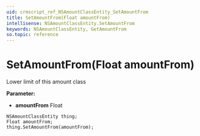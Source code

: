 ```yaml
---
uid: crmscript_ref_NSAmountClassEntity_SetAmountFrom
title: SetAmountFrom(Float amountFrom)
intellisense: NSAmountClassEntity.SetAmountFrom
keywords: NSAmountClassEntity, GetAmountFrom
so.topic: reference
---
```


# SetAmountFrom(Float amountFrom)

Lower limit of this amount class

**Parameter:** 
* **amountFrom** Float

```crmscript
NSAmountClassEntity thing;
Float amountFrom;
thing.SetAmountFrom(amountFrom);
```

